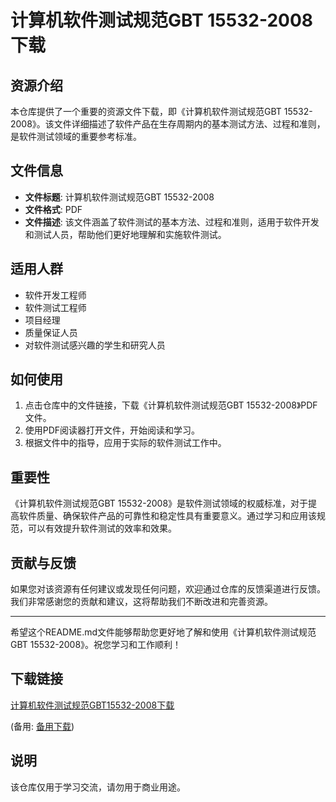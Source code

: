 # 计算机软件测试规范GBT 15532-2008 下载

## 资源介绍

本仓库提供了一个重要的资源文件下载，即《计算机软件测试规范GBT 15532-2008》。该文件详细描述了软件产品在生存周期内的基本测试方法、过程和准则，是软件测试领域的重要参考标准。

## 文件信息

- **文件标题**: 计算机软件测试规范GBT 15532-2008
- **文件格式**: PDF
- **文件描述**: 该文件涵盖了软件测试的基本方法、过程和准则，适用于软件开发和测试人员，帮助他们更好地理解和实施软件测试。

## 适用人群

- 软件开发工程师
- 软件测试工程师
- 项目经理
- 质量保证人员
- 对软件测试感兴趣的学生和研究人员

## 如何使用

1. 点击仓库中的文件链接，下载《计算机软件测试规范GBT 15532-2008》PDF文件。
2. 使用PDF阅读器打开文件，开始阅读和学习。
3. 根据文件中的指导，应用于实际的软件测试工作中。

## 重要性

《计算机软件测试规范GBT 15532-2008》是软件测试领域的权威标准，对于提高软件质量、确保软件产品的可靠性和稳定性具有重要意义。通过学习和应用该规范，可以有效提升软件测试的效率和效果。

## 贡献与反馈

如果您对该资源有任何建议或发现任何问题，欢迎通过仓库的反馈渠道进行反馈。我们非常感谢您的贡献和建议，这将帮助我们不断改进和完善资源。

---

希望这个README.md文件能够帮助您更好地了解和使用《计算机软件测试规范GBT 15532-2008》。祝您学习和工作顺利！

## 下载链接
[计算机软件测试规范GBT15532-2008下载](https://pan.quark.cn/s/3b5c637f167a) 

(备用: [备用下载](https://pan.baidu.com/s/196fmxjGVHE6ItzS1QLwGBg?pwd=1234))

## 说明

该仓库仅用于学习交流，请勿用于商业用途。
